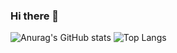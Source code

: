 ### Hi there 👋

<!--
**arirang2067/arirang2067** is a ✨ _special_ ✨ repository because its `README.md` (this file) appears on your GitHub profile.

Here are some ideas to get you started:

- 🔭 I’m currently working on ...
- 🌱 I’m currently learning ...
- 👯 I’m looking to collaborate on ...
- 🤔 I’m looking for help with ...
- 💬 Ask me about ...
- 📫 How to reach me: ...
- 😄 Pronouns: ...
- ⚡ Fun fact: ...
-->

![Anurag's GitHub stats](https://github-readme-stats.vercel.app/api?username=arirang2067&show_icons=true&theme=tokyonight)
![Top Langs](https://github-readme-stats.vercel.app/api/top-langs/?username=arirang2067&layout=compact&theme=tokyonight)
